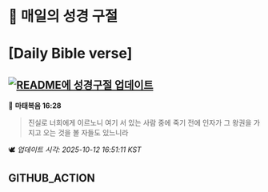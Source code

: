 # 🙏 매일의 성경 구절
# [Daily Bible verse]
## [![README에 성경구절 업데이트](https://github.com/DONGSUKA/first_test/actions/workflows/update-readme-bible.yml/badge.svg)](https://github.com/DONGSUKA/first_test/actions/workflows/update-readme-bible.yml)
<!-- START_BIBLE_VERSE -->
📖 **마태복음 16:28**
> 진실로 너희에게 이르노니 여기 서 있는 사람 중에 죽기 전에 인자가 그 왕권을 가지고 오는 것을 볼 자들도 있느니라

🕊️ _업데이트 시각: 2025-10-12 16:51:11 KST_
  <!-- END_BIBLE_VERSE -->
## GITHUB_ACTION
